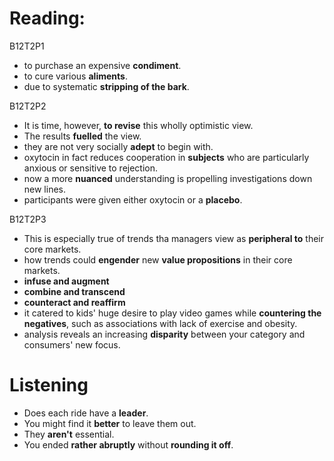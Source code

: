 # Reading: 
B12T2P1
* to purchase an expensive **condiment**.
* to cure various **aliments**.
* due to systematic **stripping of the bark**.   

B12T2P2
* It is time, however, **to revise** this wholly optimistic view. 
* The results **fuelled** the view.
* they are not very socially **adept** to begin with.  
* oxytocin in fact reduces cooperation in **subjects** who are particularly anxious or sensitive to rejection.  
* now a more **nuanced** understanding is propelling investigations down new lines. 
* participants were given either oxytocin or a **placebo**. 

B12T2P3
* This is especially true of trends tha managers view as **peripheral to** their core markets. 
* how trends could **engender** new **value propositions** in their core markets. 
* **infuse and augment**
* **combine and transcend** 
* **counteract and reaffirm** 
* it catered to kids' huge desire to play video games while **countering the negatives**, such as associations with lack of exercise and obesity. 
* analysis reveals an increasing **disparity** between your category and consumers' new focus.   



# Listening
* Does each ride have a **leader**.
* You might find it **better** to leave them out. 
* They **aren't** essential. 
* You ended **rather abruptly** without **rounding it off**. 